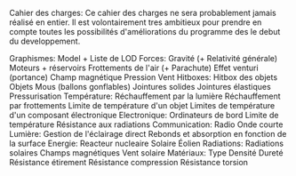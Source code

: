Cahier des charges:
Ce cahier des charges ne sera probablement jamais réalisé en entier. Il est volontairement tres ambitieux pour prendre en compte toutes les possibilités d'améliorations du programme des le debut du developpement.

Graphismes:
Model + Liste de LOD
Forces:
Gravité (+ Relativité générale)
Moteurs + réservoirs
Frottements de l'air (+ Parachute)
Effet venturi (portance)
Champ magnétique
Pression
Vent
Hitboxes:
Hitbox des objets
Objets Mous (ballons gonflables)
Jointures solides
Jointures élastiques
Pressurisation
Température:
Réchauffement par la lumière
Réchauffement par frottements
Limite de température d'un objet
Limites de température d'un composant électronique
Electronique:
Ordinateurs de bord
Limite de température
Résistance aux radiations
Communication:
Radio
Onde courte
Lumière:
Gestion de l'éclairage direct
Rebonds et absorption en fonction de la surface
Energie:
Reacteur nucleaire
Solaire
Éolien
Radiations:
Radiations solaires
Champs magnétiques
Vent solaire
Matériaux:
Type
Densité
Dureté
Résistance étirement
Résistance compression
Résistance torsion
